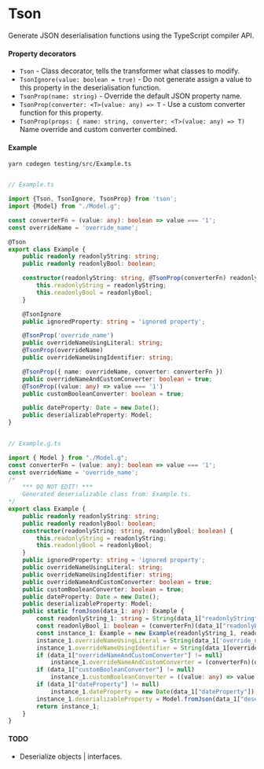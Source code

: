 # Tson

Generate JSON deserialisation functions using the TypeScript compiler API.

#### Property decorators

* `Tson` - Class decorator, tells the transformer what classes to modify.
* `TsonIgnore(value: boolean = true)` - Do not generate assign a value to this property in the deserialisation function.
* `TsonProp(name: string)` - Override the default JSON property name.
* `TsonProp(converter: <T>(value: any) => T` - Use a custom converter function for this property.
* `TsonProp(props: { name: string, converter: <T>(value: any) => T)` Name override and custom converter combined.

#### Example

`yarn codegen testing/src/Example.ts`

```typescript

// Example.ts

import {Tson, TsonIgnore, TsonProp} from 'tson';
import {Model} from "./Model.g";

const converterFn = (value: any): boolean => value === '1';
const overrideName = 'override_name';

@Tson
export class Example {
    public readonly readonlyString: string;
    public readonly readonlyBool: boolean;

    constructor(readonlyString: string, @TsonProp(converterFn) readonlyBool: boolean) {
        this.readonlyString = readonlyString;
        this.readonlyBool = readonlyBool;
    }

    @TsonIgnore
    public ignoredProperty: string = 'ignored property';

    @TsonProp('override_name')
    public overrideNameUsingLiteral: string;
    @TsonProp(overrideName)
    public overrideNameUsingIdentifier: string;

    @TsonProp({ name: overrideName, converter: converterFn })
    public overrideNameAndCustomConverter: boolean = true;
    @TsonProp((value: any) => value === '1')
    public customBooleanConverter: boolean = true;

    public dateProperty: Date = new Date();
    public deserializableProperty: Model;
}


// Example.g.ts

import { Model } from "./Model.g";
const converterFn = (value: any): boolean => value === '1';
const overrideName = 'override_name';
/*
    *** DO NOT EDIT! ***
    Generated deserializable class from: Example.ts.
*/
export class Example {
    public readonly readonlyString: string;
    public readonly readonlyBool: boolean;
    constructor(readonlyString: string, readonlyBool: boolean) {
        this.readonlyString = readonlyString;
        this.readonlyBool = readonlyBool;
    }
    public ignoredProperty: string = 'ignored property';
    public overrideNameUsingLiteral: string;
    public overrideNameUsingIdentifier: string;
    public overrideNameAndCustomConverter: boolean = true;
    public customBooleanConverter: boolean = true;
    public dateProperty: Date = new Date();
    public deserializableProperty: Model;
    public static fromJson(data_1: any): Example {
        const readonlyString_1: string = String(data_1["readonlyString"]);
        const readonlyBool_1: boolean = (converterFn)(data_1["readonlyBool"]);
        const instance_1: Example = new Example(readonlyString_1, readonlyBool_1);
        instance_1.overrideNameUsingLiteral = String(data_1['override_name']);
        instance_1.overrideNameUsingIdentifier = String(data_1[overrideName]);
        if (data_1["overrideNameAndCustomConverter"] != null)
            instance_1.overrideNameAndCustomConverter = (converterFn)(data_1[overrideName]);
        if (data_1["customBooleanConverter"] != null)
            instance_1.customBooleanConverter = ((value: any) => value === '1')(data_1["customBooleanConverter"]);
        if (data_1["dateProperty"] != null)
            instance_1.dateProperty = new Date(data_1["dateProperty"]);
        instance_1.deserializableProperty = Model.fromJson(data_1["deserializableProperty"]);
        return instance_1;
    }
}

```

#### TODO

* Deserialize objects | interfaces.

